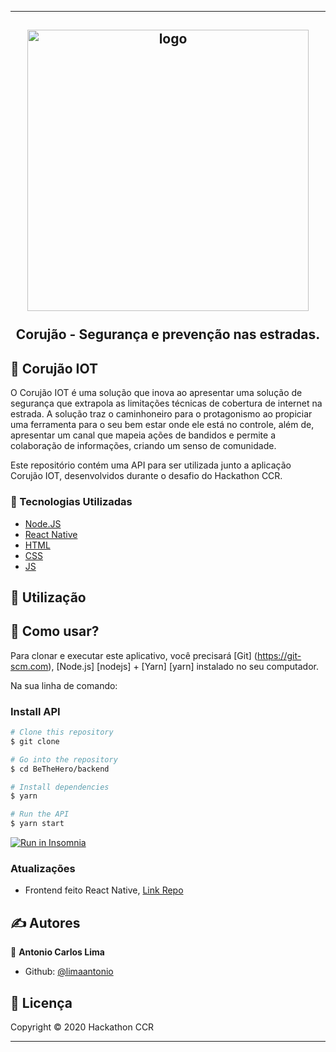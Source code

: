 --------------------------------------------------------------------
<h2 align="center">
  <img src="src/assets/capa.png" width="450" title="logo" /> <br><br>
Corujão - Segurança e prevenção nas estradas.
</h2>

## 📖 Corujão IOT

O Corujão IOT é uma solução que inova ao apresentar uma solução de segurança que extrapola as limitações técnicas de cobertura de internet na estrada. A solução traz o caminhoneiro para o protagonismo ao propiciar uma ferramenta para o seu bem estar onde ele está no controle, além de, apresentar um canal que mapeia ações de bandidos e permite a colaboração de informações, criando um senso de comunidade.

Este repositório contém uma API para ser utilizada junto a aplicação Corujão IOT, desenvolvidos durante o desafio do Hackathon CCR.

### :rocket: Tecnologias Utilizadas

- [Node.JS](https://nodejs.org/en/)
- [React Native](https://reactnative.dev/)
- [HTML](https://developer.mozilla.org/pt-BR/docs/Web/HTML)
- [CSS](https://developer.mozilla.org/pt-BR/docs/Web/CSS)
- [JS](https://developer.mozilla.org/pt-BR/docs/Aprender/JavaScript)

## 🚀 Utilização

## :round_pushpin: Como usar?

Para clonar e executar este aplicativo, você precisará [Git] (https://git-scm.com), [Node.js] [nodejs] + [Yarn] [yarn] instalado no seu computador.


Na sua linha de comando:

### Install API
```bash
# Clone this repository
$ git clone 

# Go into the repository
$ cd BeTheHero/backend

# Install dependencies
$ yarn 

# Run the API
$ yarn start
```

<p>
  <a href="https://insomnia.rest/run/?label=https://github.com/thainamonteiro/BeTheHero/blob/master/Insomnia_all.json" target="_blank"><img src="https://insomnia.rest/images/run.svg" alt="Run in Insomnia"></a>
</p>

<h3>Atualizações</h3>
<ul>
	<li>Frontend feito React Native, <a href="https://github.com/limaantonio/frontend-corujao" target="_blank">Link Repo</a></li>
</ul>



## ✍ Autores

👤 **Antonio Carlos Lima**

* Github: [@limaantonio](https://github.com/limaantonio)

## 📝 Licença

Copyright © 2020 Hackathon CCR<br />

***
